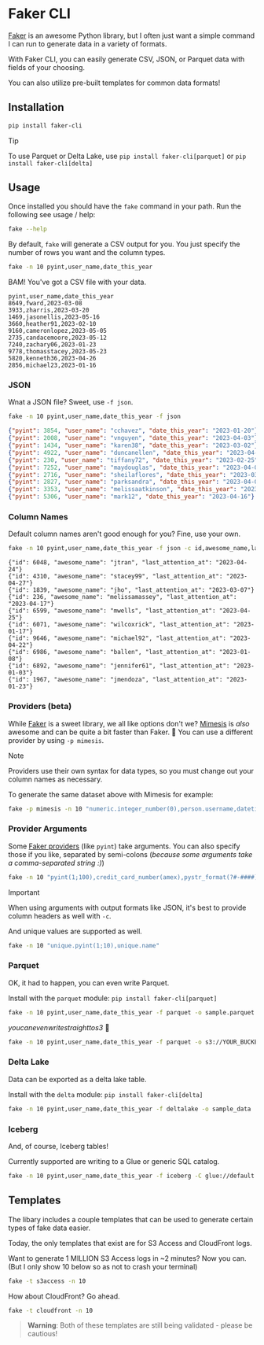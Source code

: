 # Faker CLI

[Faker](https://faker.readthedocs.io/en/master/) is an awesome Python library, but I often just want a simple command I can run to generate data in a variety of formats.

With Faker CLI, you can easily generate CSV, JSON, or Parquet data with fields of your choosing.

You can also utilize pre-built templates for common data formats!

## Installation

```bash
pip install faker-cli
```

> [!TIP]
> To use Parquet or Delta Lake, use `pip install faker-cli[parquet]` or `pip install faker-cli[delta]`

## Usage

Once installed you should have the `fake` command in your path. Run the following see usage / help:

```bash
fake --help
```

By default, `fake` will generate a CSV output for you. You just specify the number of rows you want and the column types.

```bash
fake -n 10 pyint,user_name,date_this_year
```

BAM! You've got a CSV file with your data.

```
pyint,user_name,date_this_year
8649,fward,2023-03-08
3933,zharris,2023-03-20
1469,jasonellis,2023-05-16
3660,heather91,2023-02-10
9160,cameronlopez,2023-05-05
2735,candacemoore,2023-05-12
7240,zachary06,2023-01-23
9778,thomasstacey,2023-05-23
5820,kenneth36,2023-04-26
2856,michael23,2023-01-16
```

### JSON

Wnat a JSON file? Sweet, use `-f json`.

```bash
fake -n 10 pyint,user_name,date_this_year -f json
```

```json
{"pyint": 3854, "user_name": "cchavez", "date_this_year": "2023-01-20"}
{"pyint": 2008, "user_name": "vnguyen", "date_this_year": "2023-04-03"}
{"pyint": 1434, "user_name": "karen38", "date_this_year": "2023-03-02"}
{"pyint": 4922, "user_name": "duncanellen", "date_this_year": "2023-04-22"}
{"pyint": 230, "user_name": "tiffany72", "date_this_year": "2023-02-25"}
{"pyint": 7252, "user_name": "maydouglas", "date_this_year": "2023-04-01"}
{"pyint": 2716, "user_name": "sheilaflores", "date_this_year": "2023-03-20"}
{"pyint": 2827, "user_name": "parksandra", "date_this_year": "2023-04-01"}
{"pyint": 3353, "user_name": "melissaatkinson", "date_this_year": "2023-02-10"}
{"pyint": 5306, "user_name": "mark12", "date_this_year": "2023-04-16"}
```

### Column Names

Default column names aren't good enough for you? Fine, use your own.

```bash
fake -n 10 pyint,user_name,date_this_year -f json -c id,awesome_name,last_attention_at
```

```
{"id": 6048, "awesome_name": "jtran", "last_attention_at": "2023-04-24"}
{"id": 4310, "awesome_name": "stacey99", "last_attention_at": "2023-04-27"}
{"id": 1839, "awesome_name": "jho", "last_attention_at": "2023-03-07"}
{"id": 236, "awesome_name": "melissamassey", "last_attention_at": "2023-04-17"}
{"id": 6599, "awesome_name": "mwells", "last_attention_at": "2023-04-25"}
{"id": 6071, "awesome_name": "wilcoxrick", "last_attention_at": "2023-01-17"}
{"id": 9646, "awesome_name": "michael92", "last_attention_at": "2023-04-22"}
{"id": 6986, "awesome_name": "ballen", "last_attention_at": "2023-01-08"}
{"id": 6892, "awesome_name": "jennifer61", "last_attention_at": "2023-01-03"}
{"id": 1967, "awesome_name": "jmendoza", "last_attention_at": "2023-01-23"}
```

### Providers (beta)

While [Faker](https://faker.readthedocs.io) is a sweet library, we all like options don't we? [Mimesis](https://mimesis.name/en/master/) is _also_ awesome and can be quite a bit faster than Faker. 🤫 You can use a different provider by using `-p mimesis`.

> [!NOTE]  
> Providers use their own syntax for data types, so you must change out your column names as necessary.

To generate the same dataset above with Mimesis for example:

```bash
fake -p mimesis -n 10 "numeric.integer_number(0),person.username,datetime.date(2024)" -f json -c id,awesome_name,last_attention_at
```

### Provider Arguments

Some [Faker providers](https://faker.readthedocs.io/en/master/providers/baseprovider.html) (like `pyint`) take arguments. You can also specify those if you like, separated by semi-colons (_because some arguments take a comma-separated string :)_)

```bash
fake -n 10 "pyint(1;100),credit_card_number(amex),pystr_format(?#-####)" -f json -c id,credit_card_number,license_plate
```

> [!IMPORTANT]
> When using arguments with output formats like JSON, it's best to provide column headers as well with `-c`.

And unique values are supported as well.

```bash
fake -n 10 "unique.pyint(1;10),unique.name"
```

### Parquet

OK, it had to happen, you can even write Parquet.

Install with the `parquet` module: `pip install faker-cli[parquet]`

```bash
fake -n 10 pyint,user_name,date_this_year -f parquet -o sample.parquet
```

_youcanevenwritestraighttos3_ 🤭

```bash
fake -n 10 pyint,user_name,date_this_year -f parquet -o s3://YOUR_BUCKET/data/sample.parquet
```

### Delta Lake

Data can be exported as a delta lake table.

Install with the `delta` module: `pip install faker-cli[delta]`

```bash
fake -n 10 pyint,user_name,date_this_year -f deltalake -o sample_data
```

### Iceberg

And, of course, Iceberg tables!

Currently supported are writing to a Glue or generic SQL catalog.

```bash
fake -n 10 pyint,user_name,date_this_year -f iceberg -C glue://default.iceberg_sample -o s3://YOUR_BUCKET/iceberg-data/
```

## Templates

The libary includes a couple templates that can be used to generate certain types of fake data easier.

Today, the only templates that exist are for S3 Access and CloudFront logs.

Want to generate 1 MILLION S3 Access logs in ~2 minutes? Now you can. (But I only show 10 below so as not to crash your terminal)

```bash
fake -t s3access -n 10
```

How about CloudFront? Go ahead.

```bash
fake -t cloudfront -n 10
```

> **Warning**: Both of these templates are still being validated - please be cautious!
